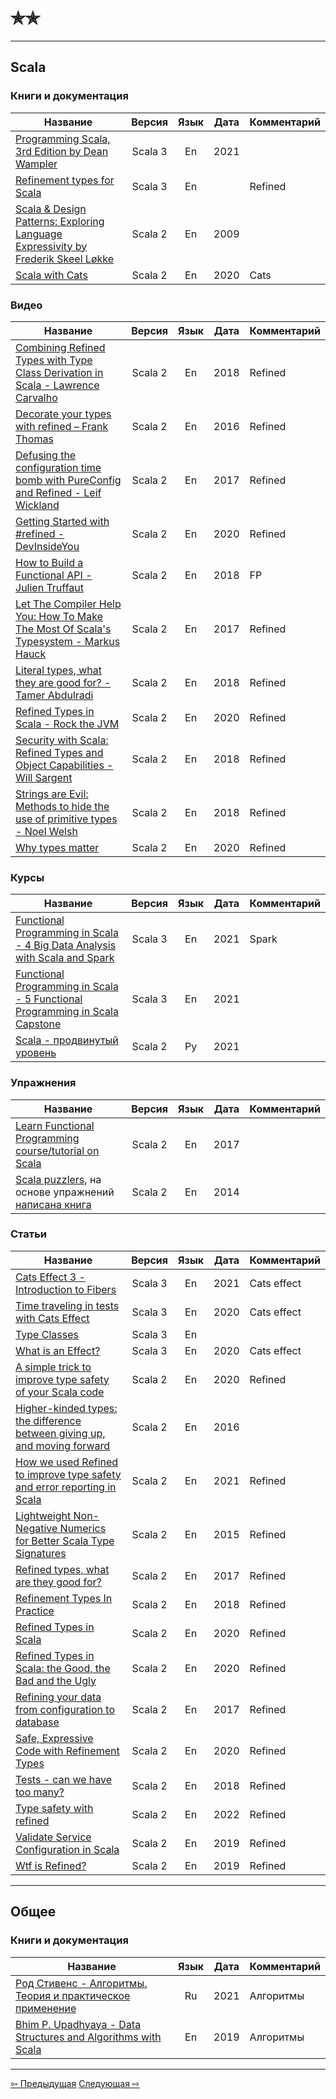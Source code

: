 # &#10031;&#10031;

--- 

## Scala

### Книги и документация

| Название                                                                                                                                                  | Версия  | Язык | Дата | Комментарий |
|-----------------------------------------------------------------------------------------------------------------------------------------------------------|:-------:|:----:|------|-------------|
| [Programming Scala, 3rd Edition by Dean Wampler](https://deanwampler.github.io/books/programmingscala.html)                                               | Scala 3 |  En  | 2021 |             |
| [Refinement types for Scala](https://github.com/fthomas/refined)                                                                                          | Scala 3 |  En  |      | Refined     |
| [Scala & Design Patterns: Exploring Language Expressivity by Frederik Skeel Løkke](https://www.scala-lang.org/old/sites/default/files/FrederikThesis.pdf) | Scala 2 |  En  | 2009 |             |
| [Scala with Cats](https://www.scalawithcats.com/)                                                                                                         | Scala 2 |  En  | 2020 | Cats        |

### Видео

| Название                                                                                                                                                                 | Версия  | Язык | Дата | Комментарий |
|--------------------------------------------------------------------------------------------------------------------------------------------------------------------------|:-------:|:----:|------|-------------|
| [Combining Refined Types with Type Class Derivation in Scala - Lawrence Carvalho](https://www.youtube.com/watch?v=Hq2QWbUXKbE&t)                                         | Scala 2 |  En  | 2018 | Refined     |
| [Decorate your types with refined – Frank Thomas](https://www.youtube.com/watch?v=zExb9x3fzKs)                                                                           | Scala 2 |  En  | 2016 | Refined     |
| [Defusing the configuration time bomb with PureConfig and Refined - Leif Wickland](https://www.youtube.com/watch?v=NjqRi-cF3-g)                                          | Scala 2 |  En  | 2017 | Refined     |
| [Getting Started with #refined - DevInsideYou](https://www.youtube.com/watch?v=aZsmapo1afQ)                                                                              | Scala 2 |  En  | 2020 | Refined     |
| [How to Build a Functional API - Julien Truffaut](https://www.youtube.com/watch?v=__zuECMFCRc)                                                                           | Scala 2 |  En  | 2018 | FP          |
| [Let The Compiler Help You: How To Make The Most Of Scala's Typesystem - Markus Hauck](https://www.youtube.com/watch?v=hhXPeuJohM4)                                      | Scala 2 |  En  | 2017 | Refined     |
| [Literal types, what they are good for? - Tamer Abdulradi](https://slideslive.com/38907881/literal-types-what-they-are-good-for)                                         | Scala 2 |  En  | 2018 | Refined     |
| [Refined Types in Scala - Rock the JVM](https://www.youtube.com/watch?v=IDrGbsupaok)                                                                                     | Scala 2 |  En  | 2020 | Refined     |
| [Security with Scala: Refined Types and Object Capabilities - Will Sargent](https://slideslive.com/38908776/security-with-scala-refined-types-and-object-capabilities)   | Scala 2 |  En  | 2018 | Refined     |
| [Strings are Evil: Methods to hide the use of primitive types - Noel Welsh](https://slideslive.com/38908213/strings-are-evil-methods-to-hide-the-use-of-primitive-types) | Scala 2 |  En  | 2018 | Refined     |
| [Why types matter](https://www.youtube.com/watch?v=n1Y2V4zCZdQ)                                                                                                          | Scala 2 |  En  | 2020 | Refined     |

### Курсы

| Название                                                                                                                          |  Версия  | Язык | Дата | Комментарий |
|-----------------------------------------------------------------------------------------------------------------------------------|:--------:|:----:|------|-------------|
| [Functional Programming in Scala - 4 Big Data Analysis with Scala and Spark](https://www.coursera.org/learn/scala-spark-big-data) | Scala 3  |  En  | 2021 | Spark       |
| [Functional Programming in Scala - 5 Functional Programming in Scala Capstone](https://www.coursera.org/learn/scala-capstone)     | Scala 3  |  En  | 2021 |             |
| [Scala - продвинутый уровень](https://stepik.org/course/92864/promo)                                                              | Scala 2  |  Ру  | 2021 |             |

### Упражнения

| Название                                                                                                                                  |  Версия  | Язык | Дата | Комментарий |
|-------------------------------------------------------------------------------------------------------------------------------------------|:--------:|:----:|------|-------------|
| [Learn Functional Programming course/tutorial on Scala](https://github.com/dehun/learn-fp)                                                | Scala 2  |  En  | 2017 |             |
| [Scala puzzlers](https://scalapuzzlers.com/index.html), на основе упражнений [написана книга](https://www.artima.com/shop/scala_puzzlers) | Scala 2  |  En  | 2014 |             |

### Статьи

| Название                                                                                                                                                                                 | Версия  | Язык | Дата | Комментарий |
|------------------------------------------------------------------------------------------------------------------------------------------------------------------------------------------|:-------:|:----:|------|-------------|
| [Cats Effect 3 - Introduction to Fibers](https://blog.rockthejvm.com/cats-effect-fibers/)                                                                                                | Scala 3 |  En  | 2021 | Cats effect |
| [Time traveling in tests with Cats Effect](https://blog.softwaremill.com/time-traveling-in-tests-with-cats-effect-b22084f6a89)                                                           | Scala 3 |  En  | 2020 | Cats effect |
| [Type Classes](https://typelevel.org/cats/typeclasses.html)                                                                                                                              | Scala 3 |  En  |      |             |
| [What is an Effect?](https://www.inner-product.com/posts/what-is-an-effect/)                                                                                                             | Scala 3 |  En  | 2020 | Cats effect |
| [A simple trick to improve type safety of your Scala code](https://blog.softwaremill.com/a-simple-trick-to-improve-type-safety-of-your-scala-code-ba80559ca092)                          | Scala 2 |  En  | 2020 | Refined     |
| [Higher-kinded types: the difference between giving up, and moving forward](https://typelevel.org/blog/2016/08/21/hkts-moving-forward.html)                                              | Scala 2 |  En  | 2016 |             |
| [How we used Refined to improve type safety and error reporting in Scala](https://engineering.contentsquare.com/2021/scala-refined-types/)                                               | Scala 2 |  En  | 2021 | Refined     |
| [Lightweight Non-Negative Numerics for Better Scala Type Signatures](http://erikerlandson.github.io/blog/2015/08/18/lightweight-non-negative-numerics-for-better-scala-type-signatures/) | Scala 2 |  En  | 2015 | Refined     |
| [Refined types, what are they good for?](https://beyondthelines.net/programming/refined-types/)                                                                                          | Scala 2 |  En  | 2017 | Refined     |
| [Refinement Types In Practice](https://kwark.github.io/refined-in-practice-bescala/#117)                                                                                                 | Scala 2 |  En  | 2018 | Refined     |
| [Refined Types in Scala](https://blog.rockthejvm.com/refined-types/)                                                                                                                     | Scala 2 |  En  | 2020 | Refined     |
| [Refined Types in Scala: the Good, the Bad and the Ugly](https://medium.com/swlh/refined-types-the-good-the-bad-and-the-ugly-ee971e5d9137)                                               | Scala 2 |  En  | 2020 | Refined     |
| [Refining your data from configuration to database](https://underscore.io/blog/posts/2017/03/07/refined-data-config-database.html)                                                       | Scala 2 |  En  | 2017 | Refined     |
| [Safe, Expressive Code with Refinement Types](https://tech.ovoenergy.com/safe-expressive-code-with-refinement-types/)                                                                    | Scala 2 |  En  | 2020 | Refined     |
| [Tests - can we have too many?](https://github.com/wjlow/blog/blob/3c27de716b40660801e68561252883fd0428395e/Tests.md)                                                                    | Scala 2 |  En  | 2018 | Refined     |
| [Type safety with refined](https://blog.michalp.net/posts/scala/refined/)                                                                                                                | Scala 2 |  En  | 2022 | Refined     |
| [Validate Service Configuration in Scala](https://medium.com/se-notes-by-alexey-novakov/validate-service-configuration-in-scala-85f661c4b5a6)                                            | Scala 2 |  En  | 2019 | Refined     |
| [Wtf is Refined?](https://medium.com/@Methrat0n/wtf-is-refined-5008eb233194)                                                                                                             | Scala 2 |  En  | 2019 | Refined     |

--- 

## Общее

### Книги и документация

| Название                                                                                                                                               | Язык | Дата | Комментарий |
|--------------------------------------------------------------------------------------------------------------------------------------------------------|:----:|------|-------------|
| [Род Стивенс - Алгоритмы. Теория и практическое применение](https://eksmo.ru/book/algoritmy-teoriya-i-prakticheskoe-primenenie-2-e-izdanie-ITD1210854) |  Ru  | 2021 |  Алгоритмы  |
| [Bhim P. Upadhyaya - Data Structures and Algorithms with Scala](https://link.springer.com/book/10.1007/978-3-030-12561-5)                              |  En  | 2019 |  Алгоритмы  |

---

<div>
    <a href="one_star">&#8678; Предыдущая</a>
    <a href="three_stars">Следующая &#8680;</a>
</div>
